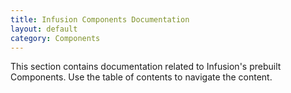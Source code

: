 ```yaml
---
title: Infusion Components Documentation
layout: default
category: Components
---
```


This section contains documentation related to Infusion's prebuilt Components. Use the table of contents to navigate the content.

